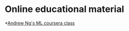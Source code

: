# Online educational material

*[Andrew Ng's ML coursera class](https://www.coursera.org/learn/machine-learning)